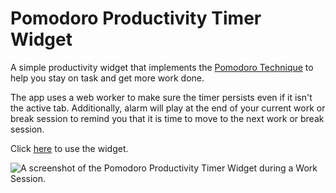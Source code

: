 # Pomodoro Productivity Timer Widget

A simple productivity widget that implements the [Pomodoro Technique](https://en.wikipedia.org/wiki/Pomodoro_Technique) to help you stay on task and get more work done.


The app uses a web worker to make sure the timer persists even if it isn't the active tab.   Additionally, alarm will play at the end of your current work or break session to remind you that it is time to move to the next work or break session.

Click [here](https://mattiegraf.github.io/) to use the widget.


![A screenshot of the Pomodoro Productivity Timer Widget during a Work Session.](https://i.imgur.com/AWHOCBJ.png)
